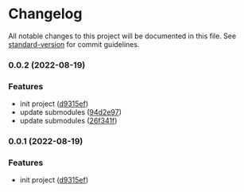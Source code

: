 # Changelog

All notable changes to this project will be documented in this file. See [standard-version](https://github.com/conventional-changelog/standard-version) for commit guidelines.

### 0.0.2 (2022-08-19)

### Features

- init project ([d9315ef](https://github.com/goorm-dev/gds-goormthon/commit/d9315efee6794ac850abe7405361ce70cfb884f0))
- update submodules ([94d2e97](https://github.com/goorm-dev/gds-goormthon/commit/94d2e9722b1c2f3853daf4701af81b407fbc4486))
- update submodules ([26f341f](https://github.com/goorm-dev/gds-goormthon/commit/26f341f5eb4def3d894602f03c8ab5c0907add6f))

### 0.0.1 (2022-08-19)

### Features

- init project ([d9315ef](https://github.com/goorm-dev/gds-goormthon/commit/d9315efee6794ac850abe7405361ce70cfb884f0))
